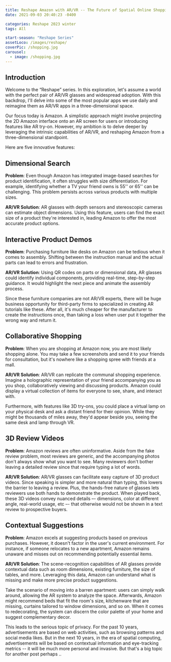 ```yaml
---
title: Reshape Amazon with AR/VR -- The Future of Spatial Online Shopping
date: 2021-09-03 20:40:23 -0400 

categories: Reshape 2023 winter 
tags: All

start-season: "Reshape Series"
assetLoco: /images/reshape/
coverPic: /shopping.jpg
carousel:
  - image: /shopping.jpg
---
```


## Introduction
  
Welcome to the “Reshape” series. In this exploration, let's assume a world with the perfect pair of AR/VR glasses and widespread adoption. With this backdrop, I'll delve into some of the most popular apps we use daily and reimagine them as AR/VR apps in a three-dimensional space.

Our focus today is Amazon. A simplistic approach might involve projecting the 2D Amazon interface onto an AR screen for users or introducing features like AR try-on. However, my ambition is to delve deeper by leveraging the intrinsic capabilities of AR/VR, and reshaping Amazon from a three-dimensional standpoint.

Here are five innovative features:

## Dimensional Search

**Problem**: Even though Amazon has integrated image-based searches for product identification, it often struggles with size differentiation. For example, identifying whether a TV your friend owns is 55'' or 65'' can be challenging. This problem persists across various products with multiple sizes.

**AR/VR Solution**: AR glasses with depth sensors and stereoscopic cameras can estimate object dimensions. Using this feature, users can find the exact size of a product they're interested in, leading Amazon to offer the most accurate product options.
## Interactive Product Demos

**Problem**: Purchasing furniture like desks on Amazon can be tedious when it comes to assembly. Shifting between the instruction manual and the actual parts can lead to errors and frustration.

**AR/VR Solution**:  Using QR codes on parts or dimensional data, AR glasses could identify individual components, providing real-time, step-by-step guidance. It would highlight the next piece and animate the assembly process.

Since these furniture companies are not AR/VR experts, there will be huge business opportunity for third-party firms to specialized in creating AR tutorials like these. After all, it's much cheaper for the manufacturer to create the instructions once, than taking a loss when user put it together the wrong way and return it. 

## Collaborative Shopping

**Problem**: When you are shopping at Amazon now, you are most likely shopping alone. You may take a few screenshots and send it to your friends for consultation, but it's nowhere like a shopping spree with friends at a mall. 

**AR/VR Solution**: AR/VR can replicate the communal shopping experience. Imagine a holographic representation of your friend accompanying you as you shop, collaboratively viewing and discussing products. Amazon could display a virtual collection of items for everyone to see, share, and interact with. 

Furthermore, with features like 3D try-ons, you could place a virtual lamp on your physical desk and ask a distant friend for their opinion. While they might be thousands of miles away, they'd appear beside you, seeing the same desk and lamp through VR.

## 3D Review Videos

**Problem**: Amazon reviews are often uninformative. Aside from the fake review problem, most reviews are generic, and the accompanying photos don't always show what you want to see. Many reviewers don't bother leaving a detailed review since that require typing a lot of words. 

**AR/VR Solution**: AR/VR glasses can facilitate easy capture of 3D product videos. Since speaking is simpler and more natural than typing, this lowers the barrier to leaving a review. Plus, the hands-free nature of glasses lets reviewers use both hands to demonstrate the product. When played back, these 3D videos convey nuanced details –-  dimensions, color at different angle, real-world usage, etc –- that otherwise would not be shown in a text review to prospective buyers. 

## Contextual Suggestions

**Problem**: Amazon excels at suggesting products based on previous purchases. However, it doesn't factor in the user's current environment. For instance, if someone relocates to a new apartment, Amazon remains unaware and misses out on recommending potentially essential items.

**AR/VR Solution**: The scene-recognition capabilities of AR glasses provide contextual data such as room dimensions, existing furniture, the size of tables, and more. Leveraging this data, Amazon can understand what is missing and make more precise product suggestions.

Take the scenario of moving into a barren apartment: users can simply walk around, allowing the AR system to analyze the space. Afterwards, Amazon might recommend beds that fit the room's size, kitchenware that are missing, curtains tailored to window dimensions, and so on. When it comes to redecorating, the system can discern the color palette of your home and suggest complementary decor.

This leads to the serious topic of privacy. For the past 10 years, advertisements are based on web activities, such as browsing patterns and social media likes. But in the next 10 years, in the era of spatial computing, advertisements will be based on contextual information and eye-tracking metrics -- it will be much more personal and invasive. But that's a big topic for another post perhaps .. 